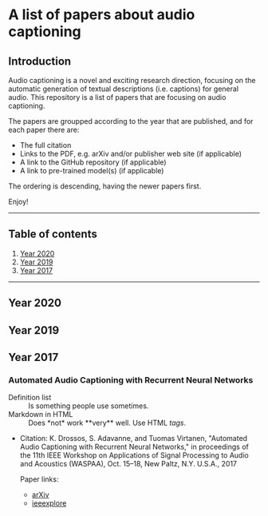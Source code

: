 # A list of papers about audio captioning

## Introduction 

Audio captioning is a novel and exciting research direction, 
focusing on the automatic generation of textual descriptions
(i.e. captions) for general audio. This repository is a list
of papers that are focusing on audio captioning. 

The papers are groupped according to the year that are published,
and for each paper there are: 

* The full citation
* Links to the PDF, e.g. arXiv and/or publisher web site (if applicable)
* A link to the GitHub repository (if applicable)
* A link to pre-trained model(s) (if applicable)

The ordering is descending, having the newer papers first. 

Enjoy! 

----

## Table of contents

1. [Year 2020](#year-2020)
1. [Year 2019](#year-2019)
1. [Year 2017](#year-2017)

----

## Year 2020

## Year 2019

## Year 2017

### Automated Audio Captioning with Recurrent Neural Networks


<dl>
  <dt>Definition list</dt>
  <dd>Is something people use sometimes.</dd>

  <dt>Markdown in HTML</dt>
  <dd>Does *not* work **very** well. Use HTML <em>tags</em>.</dd>
</dl>

* Citation: K. Drossos, S. Adavanne, and Tuomas Virtanen, "Automated Audio
Captioning with Recurrent Neural Networks," in proceedings of the
11th IEEE Workshop on Applications of Signal Processing to Audio
and Acoustics (WASPAA), Oct. 15–18, New Paltz, N.Y. U.S.A., 2017

   Paper links:
   * [arXiv](https://arxiv.org/abs/1706.10006)
   * [ieeexplore](https://ieeexplore.ieee.org/document/8170058)
